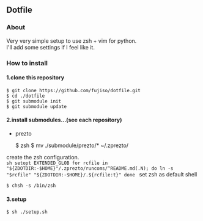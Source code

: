 ## Dotfile

### About
Very very simple setup to use zsh + vim for python.  
I'll add some settings if I feel like it.  


### How to install
#### 1.clone this repository
    $ git clone https://github.com/fujiso/dotfile.git
    $ cd ./dotfile
    $ git submodule init
    $ git submodule update

#### 2.install submodules...(see each repository) 
* prezto 
 
    $ zsh
    $ mv ./submodule/prezto/* ~/.zprezto/

create the zsh configuration.  
    ```sh
    setopt EXTENDED_GLOB
    for rcfile in "${ZDOTDIR:-$HOME}"/.zprezto/runcoms/^README.md(.N); do
      ln -s "$rcfile" "${ZDOTDIR:-$HOME}/.${rcfile:t}"
    done
    ```
set zsh as default shell  

    $ chsh -s /bin/zsh

#### 3.setup  

    $ sh ./setup.sh
 
